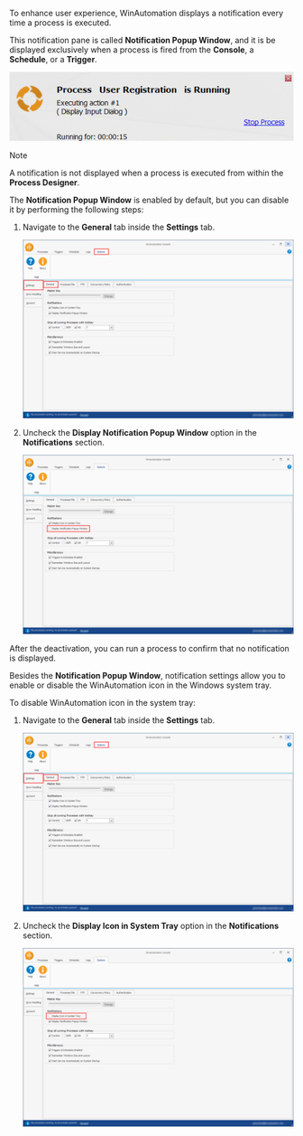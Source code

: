 To enhance user experience, WinAutomation displays a notification every time a process is executed. 

This notification pane is called **Notification Popup Window**, and it is be displayed exclusively when a process is fired from the **Console**, a **Schedule**, or a **Trigger**. 

![The Notification Popup Window.](..\media\notification-popup-window.png)

> [!NOTE]
> A notification is not displayed when a process is executed from within the **Process Designer**.

The **Notification Popup Window** is enabled by default, but you can disable it by performing the following steps:

1.	Navigate to the **General** tab inside the **Settings** tab.

    ![The General tab.](..\media\general-tab-settings-options.png)

1.	Uncheck the **Display Notification Popup Window** option in the **Notifications** section.

    ![A checkbox to enable or disable the Notification Popup Window.](..\media\disable-notification-popup-window-option.png)

After the deactivation, you can run a process to confirm that no notification is displayed. 

Besides the **Notification Popup Window**, notification settings allow you to enable or disable the WinAutomation icon in the Windows system tray.

To disable WinAutomation icon in the system tray:

1.	Navigate to the **General** tab inside the **Settings** tab.

    ![The General tab.](..\media\general-tab-settings-options.png)

1.	Uncheck the **Display Icon in System Tray** option in the **Notifications** section. 

    ![A checkbox to enable or disable the icon in system tray.](..\media\disable-display-icon-in-system-tray-option.png)